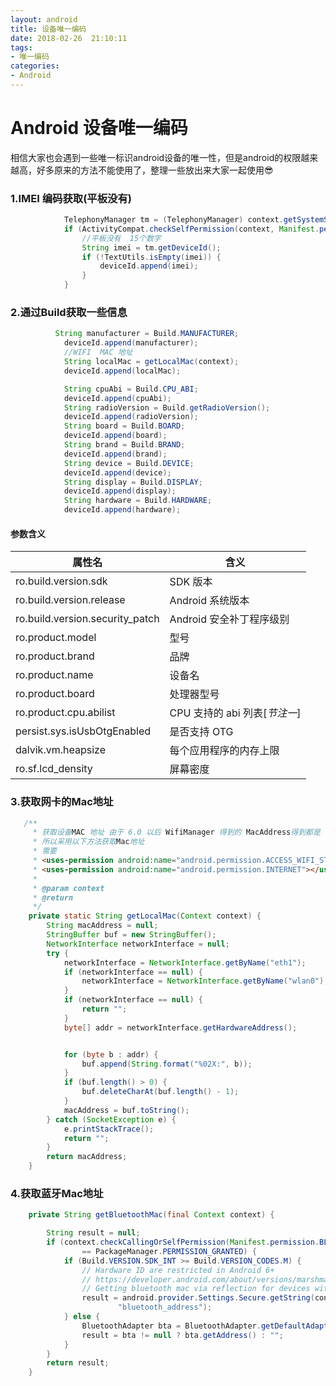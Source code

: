 ```yaml
---
layout: android
title: 设备唯一编码
date: 2018-02-26  21:10:11
tags: 
- 唯一编码
categories: 
- Android
---
```



# Android 设备唯一编码

相信大家也会遇到一些唯一标识android设备的唯一性，但是android的权限越来越高，好多原来的方法不能使用了，整理一些放出来大家一起使用😎
### 1.IMEI 编码获取(平板没有)
``` java
            TelephonyManager tm = (TelephonyManager) context.getSystemService(Context.TELEPHONY_SERVICE);
            if (ActivityCompat.checkSelfPermission(context, Manifest.permission.READ_PHONE_STATE) == PackageManager.PERMISSION_GRANTED) {
                //平板没有  15个数字
                String imei = tm.getDeviceId();
                if (!TextUtils.isEmpty(imei)) {
                    deviceId.append(imei);
                }
            }
```

### 2.通过Build获取一些信息

``` java
          String manufacturer = Build.MANUFACTURER;
            deviceId.append(manufacturer);
            //WIFI  MAC 地址
            String localMac = getLocalMac(context);
            deviceId.append(localMac);

            String cpuAbi = Build.CPU_ABI;
            deviceId.append(cpuAbi);
            String radioVersion = Build.getRadioVersion();
            deviceId.append(radioVersion);
            String board = Build.BOARD;
            deviceId.append(board);
            String brand = Build.BRAND;
            deviceId.append(brand);
            String device = Build.DEVICE;
            deviceId.append(device);
            String display = Build.DISPLAY;
            deviceId.append(display);
            String hardware = Build.HARDWARE;
            deviceId.append(hardware);
```
#### 参数含义

| 属性名                          | 含义                          |
|---------------------------------|-------------------------------|
| ro.build.version.sdk            | SDK 版本                      |
| ro.build.version.release        | Android 系统版本              |
| ro.build.version.security_patch | Android 安全补丁程序级别      |
| ro.product.model                | 型号                          |
| ro.product.brand                | 品牌                          |
| ro.product.name                 | 设备名                        |
| ro.product.board                | 处理器型号                    |
| ro.product.cpu.abilist          | CPU 支持的 abi 列表[*节注一*] |
| persist.sys.isUsbOtgEnabled     | 是否支持 OTG                  |
| dalvik.vm.heapsize              | 每个应用程序的内存上限        |
| ro.sf.lcd_density               | 屏幕密度                      |


### 3.获取网卡的Mac地址

``` java
   /**
     * 获取设备MAC 地址 由于 6.0 以后 WifiManager 得到的 MacAddress得到都是 相同的没有意义的内容
     * 所以采用以下方法获取Mac地址
     * 需要
     * <uses-permission android:name="android.permission.ACCESS_WIFI_STATE" />
     * <uses-permission android:name="android.permission.INTERNET"></uses-permission>
     *
     * @param context
     * @return
     */
    private static String getLocalMac(Context context) {
        String macAddress = null;
        StringBuffer buf = new StringBuffer();
        NetworkInterface networkInterface = null;
        try {
            networkInterface = NetworkInterface.getByName("eth1");
            if (networkInterface == null) {
                networkInterface = NetworkInterface.getByName("wlan0");
            }
            if (networkInterface == null) {
                return "";
            }
            byte[] addr = networkInterface.getHardwareAddress();


            for (byte b : addr) {
                buf.append(String.format("%02X:", b));
            }
            if (buf.length() > 0) {
                buf.deleteCharAt(buf.length() - 1);
            }
            macAddress = buf.toString();
        } catch (SocketException e) {
            e.printStackTrace();
            return "";
        }
        return macAddress;
    }
```

### 4.获取蓝牙Mac地址

``` java
    private String getBluetoothMac(final Context context) {

        String result = null;
        if (context.checkCallingOrSelfPermission(Manifest.permission.BLUETOOTH)
                == PackageManager.PERMISSION_GRANTED) {
            if (Build.VERSION.SDK_INT >= Build.VERSION_CODES.M) {
                // Hardware ID are restricted in Android 6+
                // https://developer.android.com/about/versions/marshmallow/android-6.0-changes.html#behavior-hardware-id
                // Getting bluetooth mac via reflection for devices with Android 6+
                result = android.provider.Settings.Secure.getString(context.getContentResolver(),
                        "bluetooth_address");
            } else {
                BluetoothAdapter bta = BluetoothAdapter.getDefaultAdapter();
                result = bta != null ? bta.getAddress() : "";
            }
        }
        return result;
    }
```